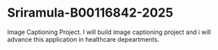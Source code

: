 # Sriramula-B00116842-2025
Image Captioning Project. I will build image captioning project and i will advance this application in healthcare depeartments.
